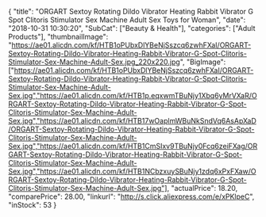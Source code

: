 {
	"title": "ORGART Sextoy Rotating Dildo Vibrator Heating Rabbit Vibrator G Spot Clitoris Stimulator Sex Machine Adult Sex Toys for Woman",
	"date": "2018-10-31 10:30:20",
	"SubCat": ["Beauty & Health"],
	"categories": ["Adult Products"],
	"thumbnailImage": "https://ae01.alicdn.com/kf/HTB1oPUbxDlYBeNjSszcq6zwhFXaI/ORGART-Sextoy-Rotating-Dildo-Vibrator-Heating-Rabbit-Vibrator-G-Spot-Clitoris-Stimulator-Sex-Machine-Adult-Sex.jpg_220x220.jpg",
	"BigImage": ["https://ae01.alicdn.com/kf/HTB1oPUbxDlYBeNjSszcq6zwhFXaI/ORGART-Sextoy-Rotating-Dildo-Vibrator-Heating-Rabbit-Vibrator-G-Spot-Clitoris-Stimulator-Sex-Machine-Adult-Sex.jpg","https://ae01.alicdn.com/kf/HTB1p.eqxwmTBuNjy1Xbq6yMrVXaR/ORGART-Sextoy-Rotating-Dildo-Vibrator-Heating-Rabbit-Vibrator-G-Spot-Clitoris-Stimulator-Sex-Machine-Adult-Sex.jpg","https://ae01.alicdn.com/kf/HTB17wOaplmWBuNkSndVq6AsApXaD/ORGART-Sextoy-Rotating-Dildo-Vibrator-Heating-Rabbit-Vibrator-G-Spot-Clitoris-Stimulator-Sex-Machine-Adult-Sex.jpg","https://ae01.alicdn.com/kf/HTB1CmSIxv9TBuNjy0Fcq6zeiFXag/ORGART-Sextoy-Rotating-Dildo-Vibrator-Heating-Rabbit-Vibrator-G-Spot-Clitoris-Stimulator-Sex-Machine-Adult-Sex.jpg","https://ae01.alicdn.com/kf/HTB1NCbzxuySBuNjy1zdq6xPxFXaw/ORGART-Sextoy-Rotating-Dildo-Vibrator-Heating-Rabbit-Vibrator-G-Spot-Clitoris-Stimulator-Sex-Machine-Adult-Sex.jpg"],
	"actualPrice": 18.20,
	"comparePrice": 28.00,
	"linkurl": "http://s.click.aliexpress.com/e/xPKlpeC",
	"inStock": 53
}
